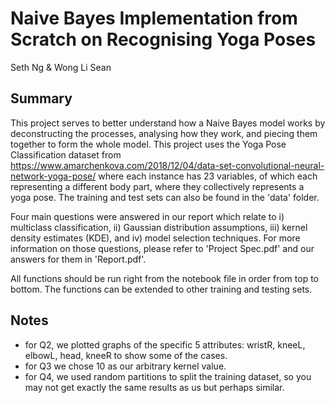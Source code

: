 # Naive Bayes Implementation from Scratch on Recognising Yoga Poses
Seth Ng & Wong Li Sean

## Summary
This project serves to better understand how a Naive Bayes model works by deconstructing the processes, analysing how they work, and piecing them together to form the whole model. This project uses the Yoga Pose Classification dataset from https://www.amarchenkova.com/2018/12/04/data-set-convolutional-neural-network-yoga-pose/ where each instance has 23 variables, of which each representing a different body part, where they collectively represents a yoga pose. The training and test sets can also be found in the 'data' folder.

Four main questions were answered in our report which relate to i) multiclass classification, ii) Gaussian distribution assumptions, iii) kernel density estimates (KDE), and iv) model selection techniques. For more information on those questions, please refer to 'Project Spec.pdf' and our answers for them in 'Report.pdf'.

All functions should be run right from the notebook file in order from top to bottom. The functions can be extended to other training and testing sets.

## Notes
- for Q2, we plotted graphs of the specific 5 attributes: wristR, kneeL, elbowL, head, kneeR to show some of the cases.
- for Q3 we chose 10 as our arbitrary kernel value.
- for Q4, we used random partitions to split the training dataset, so you may not get exactly the same results as us but perhaps similar.
